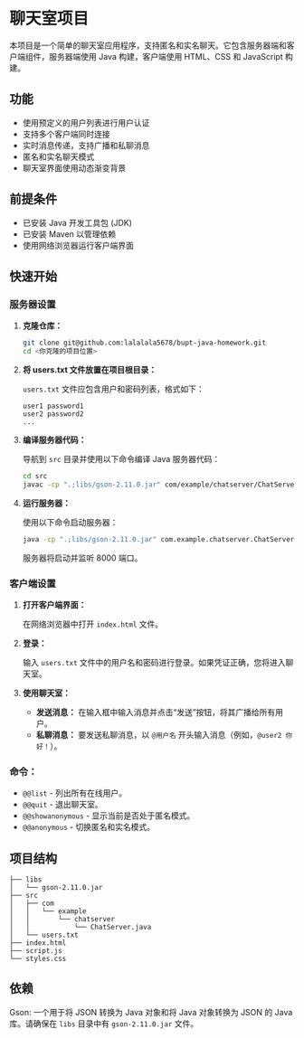 # 聊天室项目

本项目是一个简单的聊天室应用程序，支持匿名和实名聊天。它包含服务器端和客户端组件，服务器端使用 Java 构建，客户端使用 HTML、CSS 和 JavaScript 构建。

## 功能

- 使用预定义的用户列表进行用户认证
- 支持多个客户端同时连接
- 实时消息传递，支持广播和私聊消息
- 匿名和实名聊天模式
- 聊天室界面使用动态渐变背景

## 前提条件

- 已安装 Java 开发工具包 (JDK)
- 已安装 Maven 以管理依赖
- 使用网络浏览器运行客户端界面

## 快速开始

### 服务器设置

1. **克隆仓库：**

   ```bash
   git clone git@github.com:lalalala5678/bupt-java-homework.git
   cd <你克隆的项目位置>
   ```

2. **将 users.txt 文件放置在项目根目录：**

   `users.txt` 文件应包含用户和密码列表，格式如下：

   ```plaintext
   user1 password1
   user2 password2
   ...
   ```

3. **编译服务器代码：**

   导航到 `src` 目录并使用以下命令编译 Java 服务器代码：

   ```bash
   cd src
   javac -cp ".;libs/gson-2.11.0.jar" com/example/chatserver/ChatServer.java
   ```

4. **运行服务器：**

   使用以下命令启动服务器：

   ```bash
   java -cp ".;libs/gson-2.11.0.jar" com.example.chatserver.ChatServer
   ```

   服务器将启动并监听 8000 端口。

### 客户端设置

1. **打开客户端界面：**

   在网络浏览器中打开 `index.html` 文件。

2. **登录：**

   输入 `users.txt` 文件中的用户名和密码进行登录。如果凭证正确，您将进入聊天室。

3. **使用聊天室：**

   - **发送消息：** 在输入框中输入消息并点击“发送”按钮，将其广播给所有用户。
   - **私聊消息：** 要发送私聊消息，以 `@用户名` 开头输入消息（例如，`@user2 你好！`）。

### 命令：

- `@@list` - 列出所有在线用户。
- `@@quit` - 退出聊天室。
- `@@showanonymous` - 显示当前是否处于匿名模式。
- `@@anonymous` - 切换匿名和实名模式。

## 项目结构

```
├── libs
│   └── gson-2.11.0.jar
├── src
│   ├── com
│   │   └── example
│   │       └── chatserver
│   │           └── ChatServer.java
│   └── users.txt
├── index.html
├── script.js
└── styles.css
```

## 依赖

Gson: 一个用于将 JSON 转换为 Java 对象和将 Java 对象转换为 JSON 的 Java 库。请确保在 `libs` 目录中有 `gson-2.11.0.jar` 文件。
